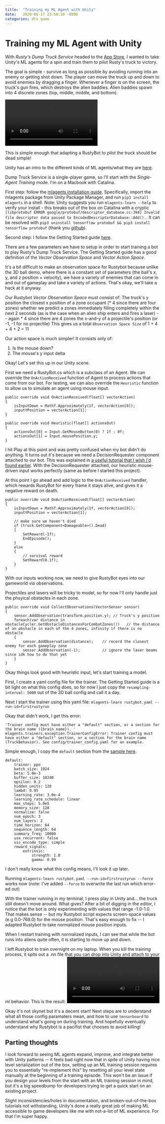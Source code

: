 ```yaml
---
title:  "Training my ML Agent with Unity"
date:   2020-06-17 23:56:10 -0800
categories: dts game
---
```


# Training my ML Agent with Unity
With *Rusty's Dump Truck Service* headed to the [App Store](https://apps.apple.com/us/app/id1513836293), I wanted to take Unity's ML agents for a spin and train them to pilot Rusty's truck to victory.

The goal is simple - survive as long as possible by avoiding running into an enemy or getting shot down.
The player can move the truck up and down to avoid enemies by dragging a finger. Whenever a finger is on the screen, the truck's gun fires, which destroys the alien baddies.
Alien baddies spawn into 4 discrete zones (top, middle, middle, and bottom).

![Video of gameplay](
https://www.dropbox.com/s/br2qsnc6bo0d5hl/rustybot_heuristic.m4v?raw=1)

This is simple enough that adapting a RustyBot to pilot the truck should be dead simple!

Unity has an intro to the different kinds of ML agents/what they are [here](https://unity3d.com/how-to/unity-machine-learning-agents).

Dump Truck Service is a single-player game, so I'll start with the *Single-Agent Training* mode. I'm on a Macbook with Catalina.

First step: follow the [mlagents installation guide](https://github.com/Unity-Technologies/ml-agents/blob/master/docs/Installation.md).
Specifically, import the mlagents package from Unity Package Manager, and run `pip3 install mlagents` in a shell.
Note: Unity suggests you run `mlagents-learn --help` to verify your install - this breaks out of the box on Catalina with a cryptic `[libprotobuf ERROR google/protobuf/descriptor_database.cc:394] Invalid file descriptor data passed to EncodedDescriptorDatabase::Add().`. It can be resolved with `pip3 uninstall tensorflow protobuf && pip3 install tensorflow protobuf` (thank you [github](https://github.com/tensorflow/tensorflow/issues/33746)).

Second step: I follow the Getting Started guide [here](https://github.com/Unity-Technologies/ml-agents/blob/master/docs/Getting-Started.md).

There are a few parameters we have to setup in order to start training a bot to play Rusty's Dump Truck Service. 
The Getting Started guide has a good definition of the *Vector Observation Space* and *Vector Action Space*.

It's a bit difficult to make an observation space for Rustybot because unlike the 3D ball demo, where there is a constant set of parameters (the ball's x, y, and z position + velocity), we have a variety of enemies that can come in and out of gameplay and take a variety of actions. That's okay, we'll take a hack at it anyway.

Our Rustybot *Vector Observation Space* must consist of:
The truck's y position
the closest x position of a zone occupant (* 4 since there are four zones)
whether we predict a zones immediately filling completely within the next 2 seconds (as is the case when an alien ship enters and fires a laser) -- again * 4 since there are 4 zones
the x-and-y of a projectile's position (or -1, -1 for no projectile)
This gives us a total `Observation Space Size` of 1 + 4 + 4 + 2 = 11 

Our action space is much simpler! It consists only of:
1. Is the mouse down?
2. The mouse's y input delta

Okay! Let's set this up in our Unity scene.

First we need a RustyBot.cs which is a subclass of an Agent.
We can override the `OnActionReceived` function of Agent to process actions that come from our bot.
For testing, we can also override the `Heuristic` function to allow us to simulate an agent using mouse input.

```
public override void OnActionReceived(float[] vectorAction)
{
    isInputDown = Mathf.Approximately(1f, vectorAction[0]);
    inputYPosition = vectorAction[1];
}
```

```
public override void Heuristic(float[] actionsOut)
{
    actionsOut[0] = Input.GetMouseButton(0) ? 1f : 0f;
    actionsOut[1] = Input.mousePosition.y;
}
```

I hit Play at this point and was pretty confused when my bot didn't do anything. It turns out it's because we need a DecisionRequester component attached to our bot. This was explained in [a useful tutorial that I wish I'd found earlier](https://github.com/Unity-Technologies/ml-agents/blob/master/docs/Learning-Environment-Create-New.md).
With the DecisionRequester attached, our heuristic mouse-driven input works perfectly (same as before I started this project).

At this point I go ahead and add logic to the `OnActionReceived` handler, which rewards RustyBot for every frame it stays alive, and gives it a negative reward on death.

```
public override void OnActionReceived(float[] vectorAction)
{
    isInputDown = Mathf.Approximately(1f, vectorAction[0]);
    inputYPosition = vectorAction[1];

    // make sure we haven't died
    if (truck.GetComponent<Damageable>().Dead)
    {
        SetReward(-1f);
        EndEpisode();
    }
    else
    {
        // survival reward
        SetReward(0.1f);
    }
}
```

With our inputs working now, we need to give RustyBot eyes into our gameworld via observations.


Projectiles and lasers will be tricky to model, so for now I'll only handle just the phsyical obstacles in each zone.

```
public override void CollectObservations(VectorSensor sensor)
{
    sensor.AddObservation(transform.position.y); // Truck's y position
    foreach(var distance in obstacleCycler.GetObstacleDistancesForCombatZones())   // the distance of an obstacle in each of the 4 zones, infinity if there is no obstacle
    {
        sensor.AddObservation(distance);    // record the closest enemy for each gameplay zone
        sensor.AddObservation(-1);          // ignore the laser beams since idk how to do that yet
    }
}
```

Okay things look good with heuristic input, let's start training a model.

First, I create a yaml config file for the trainer. The Getting Started guide is a bit light on what this config does, so for now I just copy the `resampling-interval: 5000` out of the 3D ball config and call it a day.

Next I start the trainer using this yaml file:
`mlagents-learn rustybot.yaml --run-id=firstrustyrun`

Okay that didn't work, I get this error:
```
'Trainer config must have either a "default" section, or a section for the brain name ({brain_name}). '
mlagents.trainers.exception.TrainerConfigError: Trainer config must have either a "default" section, or a section for the brain name (TruckBehavior). See config/trainer_config.yaml for an example.
```

Simple enough, I copy the `default` section from the [sample here](https://github.com/Unity-Technologies/ml-agents/blob/master/config/ppo/3DBall.yaml).
```
default:
    trainer: ppo
    batch_size: 1024
    beta: 5.0e-3
    buffer_size: 10240
    epsilon: 0.2
    hidden_units: 128
    lambd: 0.95
    learning_rate: 3.0e-4
    learning_rate_schedule: linear
    max_steps: 5.0e5
    memory_size: 128
    normalize: false
    num_epoch: 3
    num_layers: 2
    time_horizon: 64
    sequence_length: 64
    summary_freq: 10000
    use_recurrent: false
    vis_encode_type: simple
    reward_signals:
        extrinsic:
            strength: 1.0
            gamma: 0.99
```

I don't really know what this config means, I'll look it up later.

Running `mlagents-learn rustybot.yaml --run-id=firstrustyrun --force` works now (note: I've added `--force` to overwrite the last run which error-ed out)

With the trainer running in my terminal, I press play in Unity and... the truck still doesn't move around. What gives?
After a bit of digging in the editor, I notice that the bot is only experimenting with values that range -1.0-1.0. That makes sense -- but my Rustybot script expects screen-space values (e.g 0.0-768.0) for the mouse position. That's easy enough to fix -- I adapted Rustybot to take normalized mouse position inputs.

When I restart training with normalized inputs, I can see that while the bot runs into aliens quite often, it is starting to move up and down.

I left Rustybot to train overnight on my laptop. 
When you kill the training process, it spits out a .nn file that you can drop into Unity and attach to your ml behavior. This is the result: ![First Attempt](https://www.dropbox.com/s/dsretfs47m8ur7o/rustybot_attempt_1.m4v?raw=1)


Okay it's not skynet but it's a decent start! Next steps are to understand what all those config paramaters mean, and how to use `tensorboard` to understand what's going on during training. And hopefully eventually understand why Rustybot is a pacifist that chooses to avoid killing!

## Parting thoughts
I look forward to seeing ML agents expand, improve, and integrate better with Unity patterns -- it feels bad right now that in spite of Unity having nice level serialization out of the box, setting up an ML training session requires you to essentially "re-implement this" by resetting all your level state manually at the beginning of a training episode. This won't be an issue if you design your levels from the start with an ML training session in mind, but it's a big speedbump for developers trying to get a quick start on an existing project.

Slight inconsistencies/holes in documentation, and broken-out-of-the-box tutorials not withstanding, Unity's done a really great job of making ML accessible to game developers like me with not-a-lot of ML experience. For that I'm super happy.